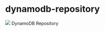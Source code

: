 # dynamodb-repository
![](https://img.shields.io/npm/v/@setho/dynamodb-repository.svg)
DynamoDB Repository
